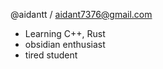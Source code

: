 @aidantt / aidant7376@gmail.com
- Learning C++, Rust
- obsidian enthusiast
- tired student

<!---
aidantt/aidantt is a ✨ special ✨ repository because its `README.md` (this file) appears on your GitHub profile.
You can click the Preview link to take a look at your changes.
--->
